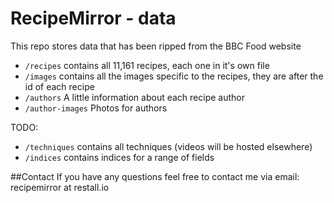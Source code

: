 # RecipeMirror - data
This repo stores data that has been ripped from the BBC Food website

* `/recipes` contains all 11,161 recipes, each one in it's own file
* `/images` contains all the images specific to the recipes, they are after the id of each recipe
* `/authors` A little information about each recipe author
* `/author-images` Photos for authors

TODO:
* `/techniques` contains all techniques (videos will be hosted elsewhere)
* `/indices` contains indices for a range of fields 

##Contact
If you have any questions feel free to contact me via email: recipemirror at restall.io
